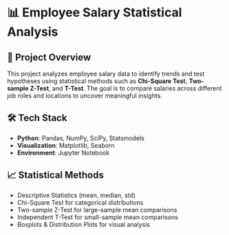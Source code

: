 # 📊 Employee Salary Statistical Analysis

## 📌 Project Overview
This project analyzes employee salary data to identify trends and test hypotheses using statistical methods such as **Chi-Square Test**, **Two-sample Z-Test**, and **T-Test**. The goal is to compare salaries across different job roles and locations to uncover meaningful insights.

## 🛠️ Tech Stack
- **Python**: Pandas, NumPy, SciPy, Statsmodels  
- **Visualization**: Matplotlib, Seaborn  
- **Environment**: Jupyter Notebook  



## 📈 Statistical Methods
- Descriptive Statistics (mean, median, std)  
- Chi-Square Test for categorical distributions  
- Two-sample Z-Test for large-sample mean comparisons  
- Independent T-Test for small-sample mean comparisons  
- Boxplots & Distribution Plots for visual analysis  

